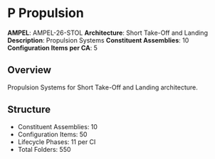 # P Propulsion

**AMPEL**: AMPEL-26-STOL
**Architecture**: Short Take-Off and Landing
**Description**: Propulsion Systems
**Constituent Assemblies**: 10
**Configuration Items per CA**: 5

## Overview
Propulsion Systems for Short Take-Off and Landing architecture.

## Structure
- Constituent Assemblies: 10
- Configuration Items: 50
- Lifecycle Phases: 11 per CI
- Total Folders: 550
